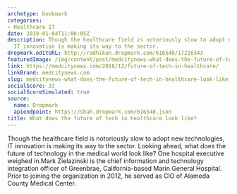 ```yaml
---
archetype: bookmark
categories:
- Healthcare IT
date: 2019-01-04T11:06:05Z
description: Though the healthcare field is notoriously slow to adopt new technologies,
  IT innovation is making its way to the sector.
dropmark.editURL: http://radhikan.dropmark.com/616548/17216343
featuredImage: /img/content/post/medcitynews-what-does-the-future-of-tech-in-healthcare-look-like.JPG
link: https://medcitynews.com/2018/12/future-of-tech-in-healthcare/
linkBrand: medcitynews.com
slug: medcitynews-what-does-the-future-of-tech-in-healthcare-look-like
socialScore: 33
socialScoreSimulated: true
source:
  name: Dropmark
  apiendpoint: https://shah.dropmark.com/616548.json
title: What does the future of tech in healthcare look like?
---
```

Though the healthcare field is notoriously slow to adopt new technologies, IT innovation is making its way to the sector. Looking ahead, what does the future of technology in the medical world look like? One hospital executive weighed in.Mark Zielazinski is the chief information and technology integration officer of Greenbrae, California-based Marin General Hospital. Prior to joining the organization in 2012, he served as CIO of Alameda County Medical Center.

